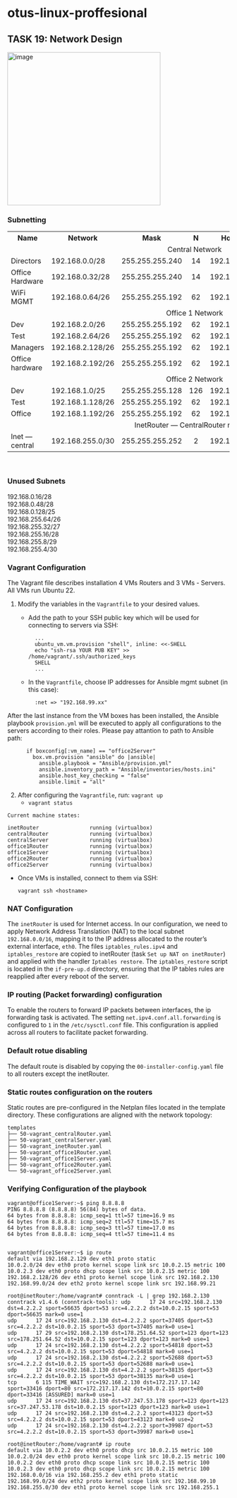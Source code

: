 # otus-linux-proffesional
## TASK 19: Network Design
<img width="347" alt="image" src="https://github.com/SergeyNowitzki/otus-linux-prof/assets/39993377/ddb08149-a2cc-4208-84d6-db14c281611c">

### Subnetting

<table>
  <tr align="center">
    <th>Name</th>
    <th>Network</th>
    <th>Mask</th>
    <th>N</th>
    <th>Hostmin</th>
    <th>Hostmax</th>
    <th>Broadcast</th>
  </tr>
  <tr>
    <td colspan="7" align="center"> Central Network </td>
  </tr>
    <td align="left">Directors</td>
    <td align="left">192.168.0.0/28</td>
    <td align="left">255.255.255.240</td>
    <td align="center">14</td>
    <td align="left">192.168.0.1</td>
    <td align="left">192.168.0.14</td>
    <td align="left">192.168.0.15</td>
  </tr>
  </tr>
    <td align="left">Office Hardware</td>
    <td align="left">192.168.0.32/28</td>
    <td align="left">255.255.255.240</td>
    <td align="center">14</td>
    <td align="left">192.168.0.33</td>
    <td align="left">192.168.0.46</td>
    <td align="left">192.168.0.47</td>
  </tr>
  </tr>
    <td align="left">WiFi MGMT</td>
    <td align="left">192.168.0.64/26</td>
    <td align="left">255.255.255.192</td>
    <td align="center">62</td>
    <td align="left">192.168.0.65</td>
    <td align="left">192.168.0.126</td>
    <td align="left">192.168.0.127</td>
  </tr>
    <td colspan="7" align="center"> Office 1 Network </td>
  </tr>
    <td align="left">Dev</td>
    <td align="left">192.168.2.0/26</td>
    <td align="left">255.255.255.192</td>
    <td align="center">62</td>
    <td align="left">192.168.2.1</td>
    <td align="left">192.168.2.62</td>
    <td align="left">192.168.2.63</td>
  </tr>
  </tr>
    <td align="left">Test</td>
    <td align="left">192.168.2.64/26</td>
    <td align="left">255.255.255.192</td>
    <td align="center">62</td>
    <td align="left">192.168.2.65</td>
    <td align="left">192.168.2.126</td>
    <td align="left">192.168.2.127</td>
  </tr>
  </tr>
    <td align="left">Managers</td>
    <td align="left">192.168.2.128/26</td>
    <td align="left">255.255.255.192</td>
    <td align="center">62</td>
    <td align="left">192.168.2.129</td>
    <td align="left">192.168.2.190</td>
    <td align="left">192.168.2.191</td>
  </tr>
  </tr>
    <td align="left">Office hardware</td>
    <td align="left">192.168.2.192/26</td>
    <td align="left">255.255.255.192</td>
    <td align="center">62</td>
    <td align="left">192.168.2.193</td>
    <td align="left">192.168.2.254</td>
    <td align="left">192.168.2.255</td>
  </tr>
    <td colspan="7" align="center"> Office 2 Network </td>
  </tr>
    <td align="left">Dev</td>
    <td align="left">192.168.1.0/25</td>
    <td align="left">255.255.255.128</td>
    <td align="center">126</td>
    <td align="left">192.168.1.1</td>
    <td align="left">192.168.1.126</td>
    <td align="left">192.168.1.127</td>
  </tr>
  </tr>
    <td align="left">Test</td>
    <td align="left">192.168.1.128/26</td>
    <td align="left">255.255.255.192</td>
    <td align="center">62</td>
    <td align="left">192.168.1.129</td>
    <td align="left">192.168.1.190</td>
    <td align="left">192.168.1.191</td>
  </tr>
  </tr>
    <td align="left">Office</td>
    <td align="left">192.168.1.192/26</td>
    <td align="left">255.255.255.192</td>
    <td align="center">62</td>
    <td align="left">192.168.1.193</td>
    <td align="left">192.168.1.254</td>
    <td align="left">192.168.1.255</td>
  </tr>
    <td colspan="7" align="center"> InetRouter — CentralRouter network </td>
  </tr>
    <td align="left">Inet — central</td>
    <td align="left">192.168.255.0/30</td>
    <td align="left">255.255.255.252</td>
    <td align="center">2</td>
    <td align="left">192.168.255.1</td>
    <td align="left">192.168.255.2</td>
    <td align="left">192.168.255.3</td>
  </tr>
</table>
<br />

### Unused Subnets
192.168.0.16/28<br />
192.168.0.48/28<br />
192.168.0.128/25<br />
192.168.255.64/26<br />
192.168.255.32/27<br />
192.168.255.16/28<br />
192.168.255.8/29 <br />
192.168.255.4/30<br />


### Vagrant Configuration
The Vagrant file describes installation 4 VMs Routers and 3 VMs - Servers. All VMs run Ubuntu 22.
1. Modify the variables in the `Vagrantfile` to your desired values.
   
   - Add the path to your SSH public key which will be used for connecting to servers via SSH:
     ```
       ...
       ubuntu_vm.vm.provision "shell", inline: <<-SHELL
       echo "ssh-rsa YOUR PUB KEY" >> /home/vagrant/.ssh/authorized_keys
       SHELL
       ...
     ```

   - In the `Vagrantfile`, choose IP addresses for Ansible mgmt subnet (in this case):
     ```
       :net => "192.168.99.xx"
     ```

After the last instance from the VM boxes has been installed, the Ansible playbook `provision.yml` will be executed to apply all configurations to the servers according to their roles. Please pay attantion to path to Ansible path:
```
      if boxconfig[:vm_name] == "office2Server"
        box.vm.provision "ansible" do |ansible|
          ansible.playbook = "Ansible/provision.yml"
          ansible.inventory_path = "Ansible/inventories/hosts.ini"
          ansible.host_key_checking = "false"
          ansible.limit = "all"
```

2. After configuring the `Vagrantfile`, run: `vagrant up`
   - `vagrant status`
```
Current machine states:

inetRouter                running (virtualbox)
centralRouter             running (virtualbox)
centralServer             running (virtualbox)
office1Router             running (virtualbox)
office1Server             running (virtualbox)
office2Router             running (virtualbox)
office2Server             running (virtualbox)
```
   - Once VMs is installed, connect to them via SSH:
     ```
     vagrant ssh <hostname>
     ```

### NAT Configuration
The `inetRouter` is used for Internet access. In our configuration, we need to apply Network Address Translation (NAT) to the local subnet `192.168.0.0/16`, mapping it to the IP address allocated to the router’s external interface, `eth0`. The files `iptables_rules.ipv4` and `iptables_restore` are copied to inetRouter (task `Set up NAT on inetRouter`) and applied with the handler `Iptables restore`. The `iptables_restore` script is located in the `if-pre-up.d` directory, ensuring that the IP tables rules are reapplied after every reboot of the server.

### IP routing (Packet forwarding) configuration
To enable the routers to forward IP packets between interfaces, the ip forwarding task is activated. The setting `net.ipv4.conf.all.forwarding` is configured to `1` in the `/etc/sysctl.conf` file. This configuration is applied across all routers to facilitate packet forwarding.

### Default rotue disabling
The default route is disabled by copying the `00-installer-config.yaml` file to all routers except the inetRouter.

### Static routes configuration on the routers
Static routes are pre-configured in the Netplan files located in the template directory. These configurations are aligned with the network topology:
```
templates
├── 50-vagrant_centralRouter.yaml
├── 50-vagrant_centralServer.yaml
├── 50-vagrant_inetRouter.yaml
├── 50-vagrant_office1Router.yaml
├── 50-vagrant_office1Server.yaml
├── 50-vagrant_office2Router.yaml
└── 50-vagrant_office2Server.yaml
```


### Verifying Configuration of the playbook
```
vagrant@office1Server:~$ ping 8.8.8.8
PING 8.8.8.8 (8.8.8.8) 56(84) bytes of data.
64 bytes from 8.8.8.8: icmp_seq=1 ttl=57 time=16.9 ms
64 bytes from 8.8.8.8: icmp_seq=2 ttl=57 time=15.7 ms
64 bytes from 8.8.8.8: icmp_seq=3 ttl=57 time=17.0 ms
64 bytes from 8.8.8.8: icmp_seq=4 ttl=57 time=11.4 ms


vagrant@office1Server:~$ ip route
default via 192.168.2.129 dev eth1 proto static
10.0.2.0/24 dev eth0 proto kernel scope link src 10.0.2.15 metric 100
10.0.2.3 dev eth0 proto dhcp scope link src 10.0.2.15 metric 100
192.168.2.128/26 dev eth1 proto kernel scope link src 192.168.2.130
192.168.99.0/24 dev eth2 proto kernel scope link src 192.168.99.21

root@inetRouter:/home/vagrant# conntrack -L | grep 192.168.2.130
conntrack v1.4.6 (conntrack-tools): udp      17 24 src=192.168.2.130 dst=4.2.2.2 sport=56635 dport=53 src=4.2.2.2 dst=10.0.2.15 sport=53 dport=56635 mark=0 use=1
udp      17 24 src=192.168.2.130 dst=4.2.2.2 sport=37405 dport=53 src=4.2.2.2 dst=10.0.2.15 sport=53 dport=37405 mark=0 use=1
udp      17 29 src=192.168.2.130 dst=178.251.64.52 sport=123 dport=123 src=178.251.64.52 dst=10.0.2.15 sport=123 dport=123 mark=0 use=1
udp      17 24 src=192.168.2.130 dst=4.2.2.2 sport=54818 dport=53 src=4.2.2.2 dst=10.0.2.15 sport=53 dport=54818 mark=0 use=1
udp      17 24 src=192.168.2.130 dst=4.2.2.2 sport=52688 dport=53 src=4.2.2.2 dst=10.0.2.15 sport=53 dport=52688 mark=0 use=1
udp      17 24 src=192.168.2.130 dst=4.2.2.2 sport=38135 dport=53 src=4.2.2.2 dst=10.0.2.15 sport=53 dport=38135 mark=0 use=1
tcp      6 115 TIME_WAIT src=192.168.2.130 dst=172.217.17.142 sport=33416 dport=80 src=172.217.17.142 dst=10.0.2.15 sport=80 dport=33416 [ASSURED] mark=0 use=1
udp      17 24 src=192.168.2.130 dst=37.247.53.178 sport=123 dport=123 src=37.247.53.178 dst=10.0.2.15 sport=123 dport=123 mark=0 use=1
udp      17 24 src=192.168.2.130 dst=4.2.2.2 sport=43123 dport=53 src=4.2.2.2 dst=10.0.2.15 sport=53 dport=43123 mark=0 use=2
udp      17 24 src=192.168.2.130 dst=4.2.2.2 sport=39987 dport=53 src=4.2.2.2 dst=10.0.2.15 sport=53 dport=39987 mark=0 use=1

root@inetRouter:/home/vagrant# ip route
default via 10.0.2.2 dev eth0 proto dhcp src 10.0.2.15 metric 100
10.0.2.0/24 dev eth0 proto kernel scope link src 10.0.2.15 metric 100
10.0.2.2 dev eth0 proto dhcp scope link src 10.0.2.15 metric 100
10.0.2.3 dev eth0 proto dhcp scope link src 10.0.2.15 metric 100
192.168.0.0/16 via 192.168.255.2 dev eth1 proto static
192.168.99.0/24 dev eth2 proto kernel scope link src 192.168.99.10
192.168.255.0/30 dev eth1 proto kernel scope link src 192.168.255.1
```
